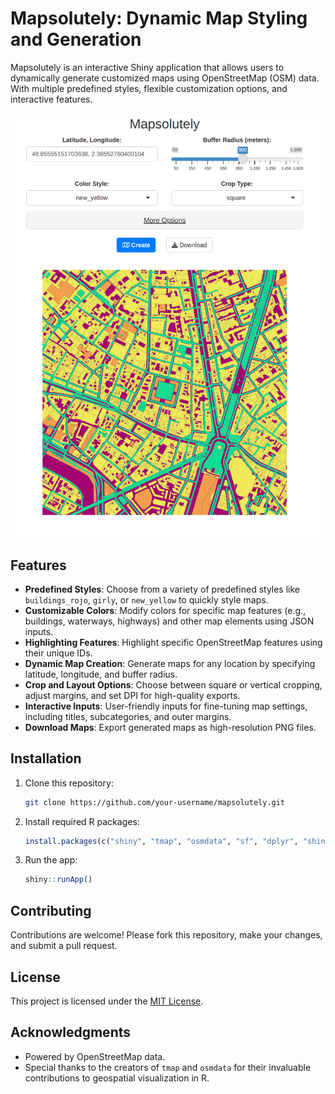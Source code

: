 # Mapsolutely: Dynamic Map Styling and Generation

Mapsolutely is an interactive Shiny application that allows users to dynamically generate customized maps using OpenStreetMap (OSM) data. With multiple predefined styles, flexible customization options, and interactive features.

![Screenshot](screenshots/place_des_vosges_yellow.png)  

## Features

- **Predefined Styles**: Choose from a variety of predefined styles like `buildings_rojo`, `girly`, or `new_yellow` to quickly style maps.
- **Customizable Colors**: Modify colors for specific map features (e.g., buildings, waterways, highways) and other map elements using JSON inputs.
- **Highlighting Features**: Highlight specific OpenStreetMap features using their unique IDs.
- **Dynamic Map Creation**: Generate maps for any location by specifying latitude, longitude, and buffer radius.
- **Crop and Layout Options**: Choose between square or vertical cropping, adjust margins, and set DPI for high-quality exports.
- **Interactive Inputs**: User-friendly inputs for fine-tuning map settings, including titles, subcategories, and outer margins.
- **Download Maps**: Export generated maps as high-resolution PNG files.

## Installation

1. Clone this repository:
   ```bash
   git clone https://github.com/your-username/mapsolutely.git
   ```
2. Install required R packages:
   ```R
   install.packages(c("shiny", "tmap", "osmdata", "sf", "dplyr", "shinyWidgets", "shinyjs"))
   ```
3. Run the app:
   ```R
   shiny::runApp()
   ```

## Contributing

Contributions are welcome! Please fork this repository, make your changes, and submit a pull request.

## License

This project is licensed under the [MIT License](LICENSE).

## Acknowledgments

- Powered by OpenStreetMap data.
- Special thanks to the creators of `tmap` and `osmdata` for their invaluable contributions to geospatial visualization in R.
